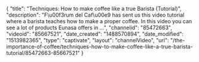 {
    "title": "Techniques: How to make coffee like a true Barista (Tutorial)",
    "description": "F\u00f3rum del Caf\u00e9 has sent us this video tutorial where a barista teaches how to make a proper coffee. In this video you can see a lot of products Eunasa offers in ...",
    "channelid": "85472663",
    "videoid": "85667521",
    "date_created": "1488570894",
    "date_modified": "1513982365",
    "type": "captivate",
    "layout": "channelVideo",
    "url": "\/the-importance-of-coffee\/techniques-how-to-make-coffee-like-a-true-barista-tutorial\/85472663-85667521"
}